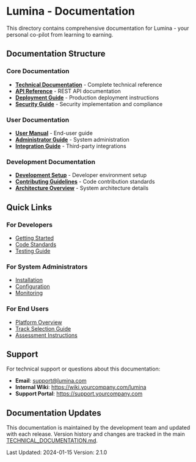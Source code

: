 # Lumina - Documentation

This directory contains comprehensive documentation for Lumina - your personal co-pilot from learning to earning.

## Documentation Structure

### Core Documentation
- **[Technical Documentation](./TECHNICAL_DOCUMENTATION.md)** - Complete technical reference
- **[API Reference](./API_REFERENCE.md)** - REST API documentation
- **[Deployment Guide](./DEPLOYMENT_GUIDE.md)** - Production deployment instructions
- **[Security Guide](./SECURITY_GUIDE.md)** - Security implementation and compliance

### User Documentation
- **[User Manual](./USER_MANUAL.md)** - End-user guide
- **[Administrator Guide](./ADMIN_GUIDE.md)** - System administration
- **[Integration Guide](./INTEGRATION_GUIDE.md)** - Third-party integrations

### Development Documentation
- **[Development Setup](./DEVELOPMENT_SETUP.md)** - Developer environment setup
- **[Contributing Guidelines](./CONTRIBUTING.md)** - Code contribution standards
- **[Architecture Overview](./ARCHITECTURE.md)** - System architecture details

## Quick Links

### For Developers
- [Getting Started](./DEVELOPMENT_SETUP.md#getting-started)
- [Code Standards](./TECHNICAL_DOCUMENTATION.md#development-guidelines)
- [Testing Guide](./TESTING_GUIDE.md)

### For System Administrators
- [Installation](./TECHNICAL_DOCUMENTATION.md#installation--setup)
- [Configuration](./TECHNICAL_DOCUMENTATION.md#configuration)
- [Monitoring](./ADMIN_GUIDE.md#monitoring)

### For End Users
- [Platform Overview](./USER_MANUAL.md#platform-overview)
- [Track Selection Guide](./USER_MANUAL.md#track-selection)
- [Assessment Instructions](./USER_MANUAL.md#assessments)

## Support

For technical support or questions about this documentation:
- **Email**: support@lumina.com
- **Internal Wiki**: https://wiki.yourcompany.com/lumina
- **Support Portal**: https://support.yourcompany.com

## Documentation Updates

This documentation is maintained by the development team and updated with each release. Version history and changes are tracked in the main [TECHNICAL_DOCUMENTATION.md](./TECHNICAL_DOCUMENTATION.md#changelog).

Last Updated: 2024-01-15
Version: 2.1.0